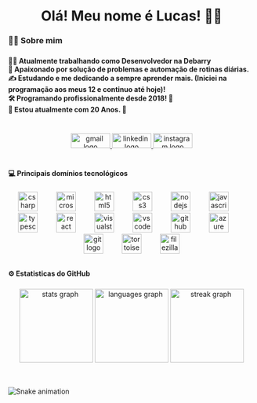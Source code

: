 <h1 align="center">Olá! Meu nome é Lucas! 👋🤓</h1>

###

<h3 align="left">🙋‍♂️  Sobre mim</h3>

###

<h4 align="left">🧑‍💻  Atualmente trabalhando como Desenvolvedor na Debarry<br>   💓  Apaixonado por solução de problemas e automação de rotinas diárias.<br>   ✍️  Estudando e me dedicando a sempre aprender mais. (Iniciei na programação aos meus 12 e continuo até hoje)!<br>   🛠️  Programando profissionalmente desde 2018! 👶<br>   👴  Estou atualmente com 20 Anos. 🍼</h4>

###

<br clear="both">

<div align="center">
  <a href="https://github.com/lucasmolc/lucasmolc/blob/master/lucasmolcms@gmail.com" target="_blank">
    <img src="https://raw.githubusercontent.com/maurodesouza/profile-readme-generator/master/src/assets/icons/social/gmail/default.svg" width="80" height="30" alt="gmail logo"  />
  </a>
  <a href="https://www.linkedin.com/in/lucas-mol-de-carvalho-messias-265152156/" target="_blank">
    <img src="https://raw.githubusercontent.com/maurodesouza/profile-readme-generator/master/src/assets/icons/social/linkedin/default.svg" width="80" height="30" alt="linkedin logo"  />
  </a>
  <a href="https://www.instagram.com/luskasm/" target="_blank">
    <img src="https://raw.githubusercontent.com/maurodesouza/profile-readme-generator/master/src/assets/icons/social/instagram/default.svg" width="80" height="30" alt="instagram logo"  />
  </a>
</div>

###

<h1 align="center"></h1>

###

<h4 align="left">💻  Principais domínios tecnológicos</h4>

###

<div align="center">
  <img src="https://cdn.jsdelivr.net/gh/devicons/devicon/icons/csharp/csharp-original.svg" height="40" alt="csharp logo"  />
  <img width="30" />
  <img src="https://cdn.simpleicons.org/microsoftsqlserver/CC2927" height="40" alt="microsoftsqlserver logo"  />
  <img width="30" />
  <img src="https://cdn.jsdelivr.net/gh/devicons/devicon/icons/html5/html5-original.svg" height="40" alt="html5 logo"  />
  <img width="30" />
  <img src="https://cdn.jsdelivr.net/gh/devicons/devicon/icons/css3/css3-original.svg" height="40" alt="css3 logo"  />
  <img width="30" />
  <img src="https://cdn.jsdelivr.net/gh/devicons/devicon/icons/nodejs/nodejs-original.svg" height="40" alt="nodejs logo"  />
  <img width="30" />
  <img src="https://cdn.simpleicons.org/javascript/F7DF1E" height="40" alt="javascript logo"  />
  <img width="30" />
  <img src="https://cdn.simpleicons.org/typescript/3178C6" height="40" alt="typescript logo"  />
  <img width="30" />
  <img src="https://cdn.jsdelivr.net/gh/devicons/devicon/icons/react/react-original.svg" height="40" alt="react logo"  />
  <img width="30" />
  <img src="https://cdn.jsdelivr.net/gh/devicons/devicon/icons/visualstudio/visualstudio-plain.svg" height="40" alt="visualstudio logo"  />
  <img width="30" />
  <img src="https://cdn.jsdelivr.net/gh/devicons/devicon/icons/vscode/vscode-original.svg" height="40" alt="vscode logo"  />
  <img width="30" />
  <img src="https://cdn.jsdelivr.net/gh/devicons/devicon/icons/github/github-original.svg" height="40" alt="github logo"  />
  <img width="30" />
  <img src="https://cdn.simpleicons.org/microsoftazure/0078D4" height="40" alt="azure logo"  />
  <img width="30" />
  <img src="https://cdn.jsdelivr.net/gh/devicons/devicon/icons/git/git-original.svg" height="40" alt="git logo"  />
  <img width="30" />
  <img src="https://cdn.jsdelivr.net/gh/devicons/devicon/icons/tortoisegit/tortoisegit-original.svg" height="40" alt="tortoisegit logo"  />
  <img width="30" />
  <img src="https://cdn.jsdelivr.net/gh/devicons/devicon/icons/filezilla/filezilla-plain.svg" height="40" alt="filezilla logo"  />
</div>

###

<h2 align="left"></h2>

###

<h4 align="left">⚙️  Estatisticas do GitHub</h4>

###

<div align="center">
  <img src="https://github-readme-stats.vercel.app/api?username=lucasmolc&hide_title=true&hide_rank=false&show_icons=true&include_all_commits=true&count_private=true&disable_animations=false&theme=dracula&locale=en&hide_border=true&order=1" height="150" alt="stats graph"  />
  <img src="https://github-readme-stats.vercel.app/api/top-langs?username=lucasmolc&locale=en&hide_title=false&layout=compact&card_width=320&langs_count=5&theme=dracula&hide_border=true&order=2" height="150" alt="languages graph"  />
  <img src="https://streak-stats.demolab.com?user=lucasmolc&locale=en&mode=daily&theme=dracula&hide_border=true&border_radius=5&order=3" height="150" alt="streak graph"  />
</div>

###

<h2 align="left"></h2>

###

<br clear="both">

<img src="https://raw.githubusercontent.com/lucasmolc/lucasmolc/.github/workflows/snake.yml" alt="Snake animation" />

###
